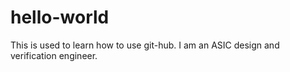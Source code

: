 # hello-world
This is used to learn how to use git-hub.
I am an ASIC design and verification engineer.
